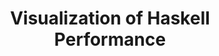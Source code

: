 ---
title: Visualization of Haskell Performance
paper-url: http://www.personal.leeds.ac.uk/~scpmw/static/thesis.pdf
authors:
- Peter Moritz Wortmann
type: paper
tags:
- optimization
- performance
- visualization
doHaskell-type: dissertation
dohaskell-year: 2014
---